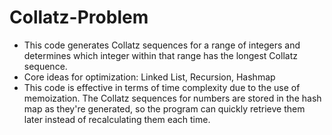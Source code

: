 # Collatz-Problem
- This code generates Collatz sequences for a range of integers and determines which integer within that range has the longest Collatz sequence.
- Core ideas for optimization: Linked List, Recursion, Hashmap
- This code is effective in terms of time complexity due to the use of memoization. The Collatz sequences for numbers are stored in the hash map as they're generated, so the program can quickly retrieve them later instead of recalculating them each time.
